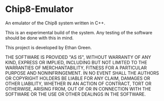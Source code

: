 # Chip8-Emulator
An emulator of the Chip8 system written in C++.

This is an experimental build of the system. Any testing of the software should be done with this in mind. 

This project is developed by Ethan Green.

THE SOFTWARE IS PROVIDED "AS IS", WITHOUT WARRANTY OF ANY KIND, EXPRESS OR
IMPLIED, INCLUDING BUT NOT LIMITED TO THE WARRANTIES OF MERCHANTABILITY,
FITNESS FOR A PARTICULAR PURPOSE AND NONINFRINGEMENT.  IN NO EVENT SHALL THE
AUTHORS OR COPYRIGHT HOLDERS BE LIABLE FOR ANY CLAIM, DAMAGES OR OTHER
LIABILITY, WHETHER IN AN ACTION OF CONTRACT, TORT OR OTHERWISE, ARISING FROM,
OUT OF OR IN CONNECTION WITH THE SOFTWARE OR THE USE OR OTHER DEALINGS IN
THE SOFTWARE.

